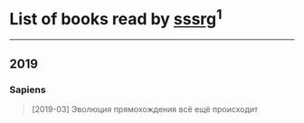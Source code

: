 # List of books read by [sssrg](https://plus.google.com/u/0/110891893506198620129/)<sup>1</sup>
---

## 2019

### Sapiens
> [2019-03] Эволюция прямохождения всё ещё происходит



